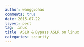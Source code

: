 ```yaml
---
author: wangguohao
comments: true
date: 2015-07-22
layout: post
tag: linux
title: ASLR & Bypass ASLR on linux
categories: security
---
```

